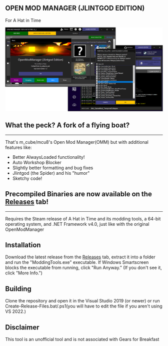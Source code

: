 ## OPEN MOD MANAGER (JLINTGOD EDITION)
For A Hat in Time

![Screenshot](https://github.com/jlintgod1/OpenModManager/blob/b5f67b73575d3211a87dc4e6f378d54650f321c7/GitHubAssets/OMMScreenshot.png)

## What the peck? A fork of a flying boat?
---
That's m_cube/mcu8's Open Mod Manager(OMM) but with additional features like:
 - Better AlwaysLoaded functionality!
 - Auto Workshop Blocker
 - Slightly better formatting and bug fixes
 - Jlintgod (the Spider) and his "humor"
 - Sketchy code!

## Precompiled Binaries are now available on the [Releases](https://github.com/jlintgod1/OpenModManager/releases/latest) tab!
---
Requires the Steam release of A Hat in Time and its modding tools, a 64-bit operating system, and .NET Framework v4.0, just like with the original OpenModManager

Installation
---
Download the latest release from the [Releases](https://github.com/jlintgod1/OpenModManager/releases/latest) tab, extract it into a folder and run the "ModdingTools.exe" executable. If Windows Smartscreen blocks the executable from running, click "Run Anyway." (If you don't see it, click "More Info.")

Building
---
Clone the repository and open it in the Visual Studio 2019 (or newer) or run Create-Release-Files.bat/.ps1(you will have to edit the file if you aren't using VS 2022.)

Disclaimer
---
This tool is an unofficial tool and is not associated with Gears for Breakfast
